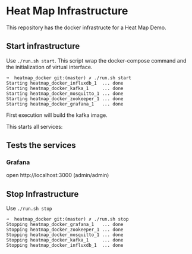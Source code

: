 # Heat Map Infrastructure

This repository has the docker infrastructe for a Heat Map Demo.

## Start infrastructure

Use `./run.sh start`. This script wrap the docker-compose command and the initialization of virtual interface. 

```
➜  heatmap_docker git:(master) ✗ ./run.sh start
Starting heatmap_docker_influxdb_1  ... done
Starting heatmap_docker_kafka_1     ... done
Starting heatmap_docker_mosquitto_1 ... done
Starting heatmap_docker_zookeeper_1 ... done
Starting heatmap_docker_grafana_1   ... done
```

First execution will build the kafka image.

This starts all services:

## Tests the services

### Grafana

open http://localhost:3000 (admin/admin)

## Stop Infrastructure

Use `./run.sh stop`

```
➜  heatmap_docker git:(master) ✗ ./run.sh stop     
Stopping heatmap_docker_grafana_1   ... done
Stopping heatmap_docker_zookeeper_1 ... done
Stopping heatmap_docker_mosquitto_1 ... done
Stopping heatmap_docker_kafka_1     ... done
Stopping heatmap_docker_influxdb_1  ... done
```
